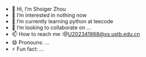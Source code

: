 - 👋 Hi, I’m Shoiger Zhou
- 👀 I’m interested in nothing now
- 🌱 I’m currently learning python at leecode
- 💞️ I’m looking to collaborate on ...
- 📫 How to reach me :@U202341868@xs.ustb.edu.cn
- 😄 Pronouns: ...
- ⚡ Fun fact: ...

<!---
Shoiger/Shoiger is a ✨ special ✨ repository because its `README.md` (this file) appears on your GitHub profile.
You can click the Preview link to take a look at your changes.
--->
